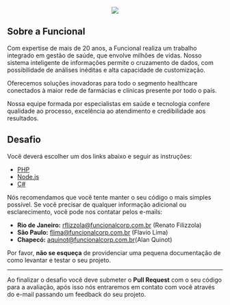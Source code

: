 <p align="center">
    <img src="http://www.funcionalacesso.com/Images/Logo-FuncionalHealthTech.png">
</p>

## Sobre a Funcional

Com expertise de mais de 20 anos, a Funcional
realiza um trabalho integrado em gestão de saúde,
que envolve milhões de vidas.
Nosso sistema inteligente de informações permite o cruzamento de dados, com possibilidade de análises inéditas e alta capacidade de customização.

Oferecemos soluções inovadoras para todo o segmento healthcare conectados à maior rede de farmácias e clínicas presente por todo o país.

Nossa equipe formada por especialistas em saúde e tecnologia confere qualidade ao processo, excelência ao atendimento e credibilidade aos resultados.

## Desafio 

Você deverá escolher um dos links abaixo e seguir as instruções:
* [PHP](/php.md)
* [Node.js](/node.md)
* [C#](/csharp.md)

Nós recomendamos que você tente manter o seu código o mais simples possível. 
Se você precisar de qualquer informação adicional ou esclarecimento, você pode nos contatar pelos e-mails: 

- **Rio de Janeiro:** rflizzola@funcionalcorp.com.br (Renato Filizzola)
- **São Paulo:** flima@funcionalcorp.com.br (Flavio Lima)
- **Chapecó:** aquinot@funcionalcorp.com.br(Alan Quinot)

Por favor, **não se esqueça** de providenciar uma pequena documentação de como levantar e testar o seu projeto.

---
Ao finalizar o desafio você deve submeter o **Pull Request** com o seu código para a avaliação, após isso nós entraremos em contato com você através do e-mail passando um feedback do seu projeto.
